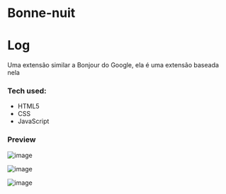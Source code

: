 # Bonne-nuit

 Log
===================
Uma extensão similar a Bonjour do Google, ela é uma extensão baseada nela 

### Tech used:
- HTML5
- CSS
- JavaScript

### Preview
![image](https://github.com/GiovanniDSouza/Bonne-nuit/assets/80133913/5ca98d37-528f-4ce3-ae82-482ac6cbaa66)

![image](https://github.com/GiovanniDSouza/Bonne-nuit/assets/80133913/3112f82e-f7ba-42be-8047-a77121ec2acb)

![image](https://github.com/GiovanniDSouza/Bonne-nuit/assets/80133913/8abe2c8f-48f0-4df5-99d3-5834194ac4b0)
